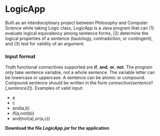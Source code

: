 # LogicApp
Built as an interdisciplinary project between Philosophy and Computer Science while taking Logic class, LogicApp is a Java program that can (1) evaluate logical equivalency among sentence forms, (2) determine the logical properties of a sentence (tautology, contradiction, or contingent), and (3) test for validity of an argument.

### Input format ###
Truth functional connectives supported are **if**, **and**, **or**, **not**.
The program only take sentence variable, not a whole sentence. The variable letter can be lowercase or uppercase.
A sentence can be atomic or compound. Compound sentence should be written in the form _connective_(_sentence1_ [,_sentence2_]). Examples of valid input:
- a
- c
- and(a,b)
- if(a,not(b))
- and(not(a),or(a,c))

**Download the file *LogicApp.jar* for the application**
